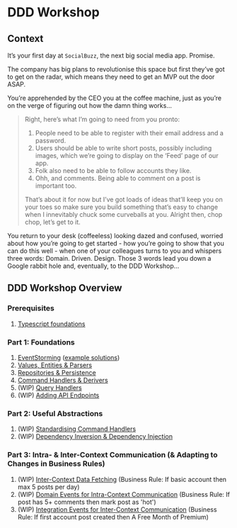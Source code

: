 # DDD Workshop

## Context

It’s your first day at `SocialBuzz`, the next big social media app. Promise.

The company has big plans to revolutionise this space but first they’ve got to get on the radar, which means they need to get an MVP out the door ASAP.

You’re apprehended by the CEO you at the coffee machine, just as you’re on the verge of figuring out how the damn thing works...

> Right, here’s what I’m going to need from you pronto:
>
> 1. People need to be able to register with their email address and a password.
> 2. Users should be able to write short posts, possibly including images, which we’re going to display on the ‘Feed’ page of our app.
> 3. Folk also need to be able to follow accounts they like.
> 4. Ohh, and comments. Being able to comment on a post is important too.
>
> That’s about it for now but I’ve got loads of ideas that’ll keep you on your toes so make sure you build something that’s easy to change when I innevitably chuck some curveballs at you. Alright then, chop chop, let’s get to it.

You return to your desk (coffeeless) looking dazed and confused, worried about how you’re going to get started - how you’re going to show that you can do this well - when one of your colleagues turns to you and whispers three words: Domain. Driven. Design. Those 3 words lead you down a Google rabbit hole and, eventually, to the DDD Workshop…

## DDD Workshop Overview

### Prerequisites

1. [Typescript foundations](https://github.com/PensionBee/ddd-workshop/tree/typescript)

### Part 1: Foundations

1. [EventStorming](https://github.com/PensionBee/ddd-workshop/tree/eventstorming) ([example solutions](https://github.com/PensionBee/ddd-workshop/tree/eventstorming-solutions))
2. [Values, Entities & Parsers](https://github.com/PensionBee/ddd-workshop/tree/values-entities-and-parsers)
3. [Repositories & Persistence](https://github.com/PensionBee/ddd-workshop/tree/repositories-and-persistence)
4. [Command Handlers & Derivers](https://github.com/PensionBee/ddd-workshop/tree/command-handlers-and-derivers)
5. (WIP) [Query Handlers](https://github.com/PensionBee/ddd-workshop/tree/query-handlers)
6. (WIP) [Adding API Endpoints](https://github.com/PensionBee/ddd-workshop/tree/adding-api-endpoints)

### Part 2: Useful Abstractions

1. (WIP) [Standardising Command Handlers](https://github.com/PensionBee/ddd-workshop/tree/standardising-command-handlers)
2. (WIP) [Dependency Inversion & Dependency Injection](https://github.com/PensionBee/ddd-workshop/tree/dependency-inversion-injection)

### Part 3: Intra- & Inter-Context Communication (& Adapting to Changes in Business Rules)

1. (WIP) [Inter-Context Data Fetching](https://github.com/PensionBee/ddd-workshop/tree/inter-context-data-fetching) (Business Rule: If basic account then max 5 posts per day)
2. (WIP) [Domain Events for Intra-Context Communication](https://github.com/PensionBee/ddd-workshop/tree/domain-events) (Business Rule: If post has 5+ comments then mark post as 'hot')
3. (WIP) [Integration Events for Inter-Context Communication](https://github.com/PensionBee/ddd-workshop/tree/integration-events) (Business Rule: If first account post created then A Free Month of Premium)
